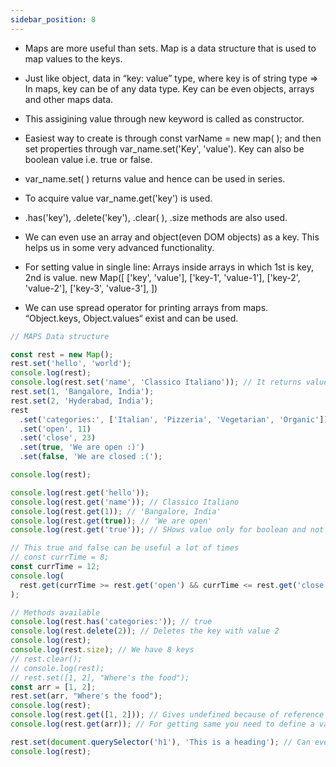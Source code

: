 ```yaml
---
sidebar_position: 8
---
```


- Maps are more useful than sets. Map is a data structure that is used to map values to the keys.

- Just like object, data in “key: value” type, where key is of string type ⇒ In maps, key can be of any data type. Key can be even objects, arrays and other maps data.

- This assigining value through new keyword is called as constructor.

- Easiest way to create is through const varName = new map( ); and then set properties through var_name.set('Key',  'value'). Key can also be boolean value i.e. true or false.

- var_name.set( ) returns value and hence can be used in series.

- To acquire value var_name.get('key') is used.

- .has('key'), .delete('key'), .clear( ), .size methods are also used.

- We can even use an array and object(even DOM objects) as a key. This helps us in some very advanced functionality.

- For setting value in single line: Arrays inside arrays in which 1st is key, 2nd is value. new Map([ ['key', 'value'], ['key-1', 'value-1'], ['key-2', 'value-2'], ['key-3', 'value-3'],  ])

- We can use spread operator for printing arrays from maps. “Object.keys, Object.values“ exist and can be used.

```js
// MAPS Data structure

const rest = new Map();
rest.set('hello', 'world');
console.log(rest);
console.log(rest.set('name', 'Classico Italiano')); // It returns value will print the set
rest.set(1, 'Bangalore, India');
rest.set(2, 'Hyderabad, India');
rest
  .set('categories:', ['Italian', 'Pizzeria', 'Vegetarian', 'Organic'])
  .set('open', 11)
  .set('close', 23)
  .set(true, 'We are open :)')
  .set(false, 'We are closed :(');

console.log(rest);

console.log(rest.get('hello'));
console.log(rest.get('name')); // Classico Italiano
console.log(rest.get(1)); // 'Bangalore, India'
console.log(rest.get(true)); // 'We are open'
console.log(rest.get('true')); // SHows value only for boolean and not 'true' will return undefined

// This true and false can be useful a lot of times
// const currTime = 8;
const currTime = 12;
console.log(
  rest.get(currTime >= rest.get('open') && currTime <= rest.get('close'))
);

// Methods available
console.log(rest.has('categories:')); // true
console.log(rest.delete(2)); // Deletes the key with value 2
console.log(rest);
console.log(rest.size); // We have 8 keys
// rest.clear();
// console.log(rest);
// rest.set([1, 2], "Where's the food");
const arr = [1, 2];
rest.set(arr, "Where's the food");
console.log(rest);
console.log(rest.get([1, 2])); // Gives undefined because of reference type. Does not refer to same memory location
console.log(rest.get(arr)); // For getting same you need to define a variable, that way we will refer to the object at the same memory location

rest.set(document.querySelector('h1'), 'This is a heading'); // Can even be used to select a DOM element
console.log(rest);
```
